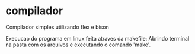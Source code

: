 # compilador

Compilador simples utilizando flex e bison

Execucao do programa em linux feita atraves da makefile:
Abrindo terminal na pasta com os arquivos e executando o comando 'make'.
